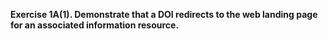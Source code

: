 **Exercise 1A(1). Demonstrate that a DOI redirects to the web landing page for an associated information resource.**